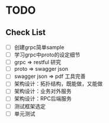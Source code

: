 TODO
====

## Check List

- [ ] 创建grpc简单sample
- [ ] 学习grpc中proto的设定细节
- [ ] grpc => restful 研究
- [ ] proto => swagger json
- [ ] swagger json => pdf 工具完善
- [ ] 架构设计：拓扑结构，既能做，又能做
- [ ] 架构设计：业务对外服务
- [ ] 架构设计：RPC后端服务
- [ ] 测试框架选定
- [ ] 单元测试